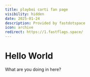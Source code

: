 ```yaml
---
title: playboi carti fan page
visibility: hidden
date: 2025-01-24
description: Provided by fastdotspace
icon: archive
redirect: https://1.fastflags.space/
---
```

# Hello World

What are you doing in here?
